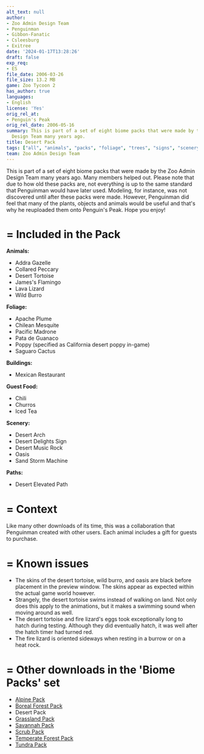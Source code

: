 ```yaml
---
alt_text: null
author:
- Zoo Admin Design Team
- Penguinman
- Gibbon-Fanatic
- Csleesburg
- Exitree
date: '2024-01-17T13:28:26'
draft: false
exp_req:
- ES
file_date: 2006-03-26
file_size: 13.2 MB
game: Zoo Tycoon 2
has_author: true
languages:
- English
license: 'Yes'
orig_rel_at:
- Penguin's Peak
orig_rel_date: 2006-05-16
summary: This is part of a set of eight biome packs that were made by the Zoo Admin
  Design Team many years ago.
title: Desert Pack
tags: ["all", "animals", "packs", "foliage", "trees", "signs", "scenery", "elevated-paths", "shelters", "rocks", "enrichment", "signs", "buildings", "arches"]
team: Zoo Admin Design Team
---
```

This is part of a set of eight biome packs that were made by the Zoo Admin Design Team many years ago. Many members helped out. Please note that due to how old these packs are, not everything is up to the same standard that Penguinman would have later used. Modeling, for instance, was not discovered until after these packs were made. However, Penguinman did feel that many of the plants, objects and animals would be useful and that's why he reuploaded them onto Penguin's Peak. Hope you enjoy!

=
Included in the Pack
=

**Animals:**
- Addra Gazelle
- Collared Peccary
- Desert Tortoise
- James's Flamingo
- Lava Lizard
- Wild Burro

**Foliage:**
- Apache Plume
- Chilean Mesquite
- Pacific Madrone
- Pata de Guanaco
- Poppy (specified as California desert poppy in-game)
- Saguaro Cactus

**Buildings:**
- Mexican Restaurant

**Guest Food:**
- Chili
- Churros
- Iced Tea

**Scenery:**
- Desert Arch
- Desert Delights Sign
- Desert Music Rock
- Oasis
- Sand Storm Machine

**Paths:**
- Desert Elevated Path

=
Context
=

Like many other downloads of its time, this was a collaboration that Penguinman created with other users. Each animal includes a gift for guests to purchase.

=
Known issues
=

- The skins of the desert tortoise, wild burro, and oasis are black before placement in the preview window. The skins appear as expected within the actual game world however.
- Strangely, the desert tortoise swims instead of walking on land. Not only does this apply to the animations, but it makes a swimming sound when moving around as well.
- The desert tortoise and fire lizard's eggs took exceptionally long to hatch during testing. Although they did eventually hatch, it was well after the hatch timer had turned red.
- The fire lizard is oriented sideways when resting in a burrow or on a heat rock.

=
Other downloads in the 'Biome Packs' set
=

- [Alpine Pack](<https://www.zooberry.org/mods/zt2/expansive-packs/alpine-pack/>)
- [Boreal Forest Pack](<https://www.zooberry.org/mods/zt2/expansive-packs/boreal-forest-pack/>)
- Desert Pack
- [Grassland Pack](<https://www.zooberry.org/mods/zt2/expansive-packs/grassland-pack/>)
- [Savannah Pack](<https://www.zooberry.org/mods/zt2/expansive-packs/savannah-pack/>)
- [Scrub Pack](<https://www.zooberry.org/mods/zt2/expansive-packs/scrub-pack/>)
- [Temperate Forest Pack](<https://www.zooberry.org/mods/zt2/expansive-packs/temperate-forest-pack/>)
- [Tundra Pack](<https://www.zooberry.org/mods/zt2/expansive-packs/tundra-pack/>)